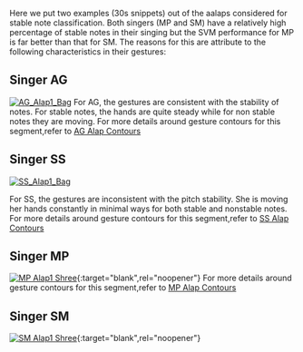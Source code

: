 Here we put two examples (30s snippets) out of the aalaps considered for stable note classification. Both singers (MP and SM) have a relatively high percentage of stable notes in their singing but the SVM performance for MP is far better than that for SM. The reasons for this are attribute to the following characteristics in their gestures:

Singer AG
----------
[![AG_Alap1_Bag](https://img.youtube.com/vi/Ok_OEcq3oR8/0.jpg)](https://youtu.be/Ok_OEcq3oR8)
For AG, the gestures are consistent with the stability of notes. For stable notes, the hands are quite steady while for non stable notes they are moving. 
For more details around gesture contours for this segment,refer to
[AG Alap Contours](AG_Aalap1_Bag_70to85s.html)

Singer SS
----------
[![SS_Alap1_Bag](https://img.youtube.com/vi/gxUIMd8decc/0.jpg)](https://youtu.be/gxUIMd8decc)

For SS, the gestures are inconsistent with the pitch stability. She is moving her hands constantly in minimal ways for both stable and nonstable notes.
For more details around gesture contours for this segment,refer to
[SS Alap Contours](SS_Aalap1_Bag_120to140s.html)

Singer MP
---------
[![MP Alap1 Shree](https://img.youtube.com/vi/Wm5pWqTJxDU/0.jpg)](https://youtu.be/Wm5pWqTJxDU){:target="blank",rel="noopener"}
For more details around gesture contours for this segment,refer to
[MP Alap Contours](MP_Aalap1_Shree_100to110s.html)

<!-- **Stable note timestamps:**

0:07-0:10

0:11-0:14

0:23-0:26 -->

Singer SM
---------

[![SM Alap1 Shree](https://img.youtube.com/vi/PfBuDCszOyM/0.jpg)](https://youtu.be/PfBuDCszOyM){:target="blank",rel="noopener"}
 

<!-- **Stable note timestamps**

0:07-0:09

0:15-0:17

0:24-0:27 -->
